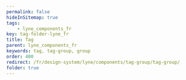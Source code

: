 ```yaml
---
permalink: false
hideInSitemap: true
tags: 
    - lyne_components_fr
key: tag-folder-lyne_fr
title: Tag
parent: lyne_components_fr
keywords: tag, tag-group, group
order: 400
redirect: /fr/design-system/lyne/components/tag-group/tag-group/
folder: true
---
```

